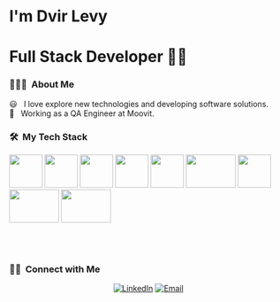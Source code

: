 <!-- <img src="https://media.licdn.com/dms/image/C4D03AQGSy0LwIXqHKw/profile-displayphoto-shrink_200_200/0/1520150490709?e=1681344000&v=beta&t=7_ZQUiaouXZVv1hcmwShxdGKCw5g-mrIcXW2EFi_gGA"> -->

<!-- <h2> Hey there! I'm Dvir Levy.</h2> -->
# I'm Dvir Levy
# Full Stack Developer 👨‍💻

<h3> 👨🏻‍💻 &nbsp;About Me </h3>
   😃 &nbsp; I love explore new technologies and developing software solutions.<br/>
   💼 &nbsp; Working as a QA Engineer at Moovit.

<h3> 🛠 &nbsp;My Tech Stack</h3>
   <p><img src="https://media.giphy.com/media/eNAsjO55tPbgaor7ma/giphy.gif" width="60" height="60" />
      <img src="https://juststickers.in/wp-content/uploads/2018/08/redux.png" width="60" height="60" />
      <img src="https://media.giphy.com/media/kdFc8fubgS31b8DsVu/giphy.gif" width="60" height="60" />
      <img src="https://media.giphy.com/media/SS8CV2rQdlYNLtBCiF/giphy.gif" width="60" height="60" />
      <img src="https://media.giphy.com/media/ln7z2eWriiQAllfVcn/giphy.gif" width="60" height="60" />
      <img src="https://media.giphy.com/media/kH1DBkPNyZPOk0BxrM/giphy.gif" width="90" height="60" />
      <img src="https://media.giphy.com/media/tAjb5pyCEBhEb8jWxC/giphy.gif" width="60" height="60" />
      <img src="https://ih1.redbubble.net/image.2083639330.4034/st,small,507x507-pad,600x600,f8f8f8.jpg" width="90" height="60" />
      <img src="https://www.nginx.com/wp-content/uploads/2018/08/NGINX-logo-rgb-large.png" width="90" height="60" /><p/>
  <br/>

<!-- <a href="https://github.com/AVS1508">
  <img height="180em" src="https://github-readme-stats.vercel.app/api?username=DvirLevy&theme=buefy&show_icons=true" />
  <img height="180em" src="https://github-readme-stats.vercel.app/api/top-langs/?username=DvirLevy&theme=buefy&layout=compact" />
</a> -->

<br/>

<h3> 🤝🏻 &nbsp;Connect with Me </h3>

<p align="center">
<a href="https://www.linkedin.com/in/dvirlevyhakak/"><img alt="LinkedIn" src="https://img.shields.io/badge/LinkedIn-Dvir%20Levy-blue?style=flat-square&logo=linkedin"></a>
<a href="mailto:DvirLH1@gmail.com"><img alt="Email" src="https://img.shields.io/badge/Email-DvirLH1@gmail.com-blue?style=flat-square&logo=gmail"></a>
</p>
